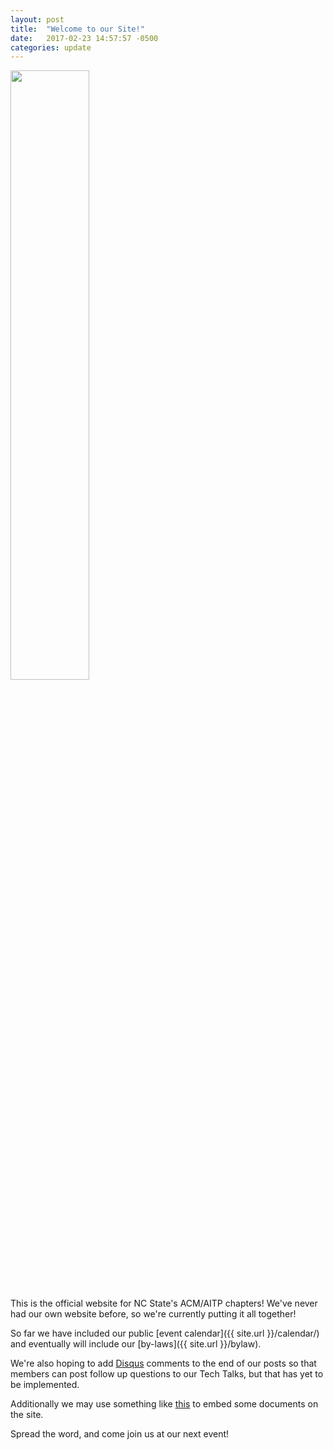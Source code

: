 ```yaml
---
layout: post
title:  "Welcome to our Site!"
date:   2017-02-23 14:57:57 -0500
categories: update
---
```

<img style="width:50%;" src="https://mitchrappfan.files.wordpress.com/2015/05/under-construction.gif" />

This is the official website for NC State's ACM/AITP chapters! We've never had
our own website before, so we're currently putting it all together!

So far we have included our public [event calendar]({{ site.url }}/calendar/)
and eventually will include our [by-laws]({{ site.url }}/bylaw).

We're also hoping to add [Disqus](https://disqus.com/) comments to the end of
our posts so that members can post follow up questions to our Tech Talks,
but that has yet to be implemented.

Additionally we may use something like
[this](http://jamesonzimmer.com/simple-pdf-embed-for-jekyll/) to embed some
documents on the site.

Spread the word, and come join us at our next event!
